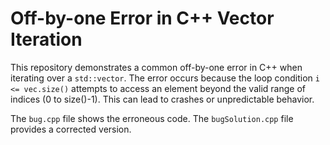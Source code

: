 # Off-by-one Error in C++ Vector Iteration

This repository demonstrates a common off-by-one error in C++ when iterating over a `std::vector`.  The error occurs because the loop condition `i <= vec.size()` attempts to access an element beyond the valid range of indices (0 to size()-1).  This can lead to crashes or unpredictable behavior.

The `bug.cpp` file shows the erroneous code.  The `bugSolution.cpp` file provides a corrected version.